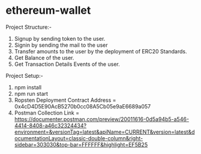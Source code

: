 # ethereum-wallet

Project Structure:-

1. Signup by sending token to the user.
2. Signin by sending the mail to the user
3. Transfer amounts to the user by the deployment of ERC20 Standards.
4. Get Balance of the user.
5. Get Transaction Details Events of the user.

Project Setup:-

1. npm install
2. npm run start
3. Ropsten Deployment Contract Address = 0x4cD4D5E90AcB5270b0cc08A5Cb05e9aE6689a057
4. Postman Collection Link = https://documenter.postman.com/preview/20011616-0d5a94b5-a546-4414-8408-a46c32324434?environment=&versionTag=latest&apiName=CURRENT&version=latest&documentationLayout=classic-double-column&right-sidebar=303030&top-bar=FFFFFF&highlight=EF5B25
